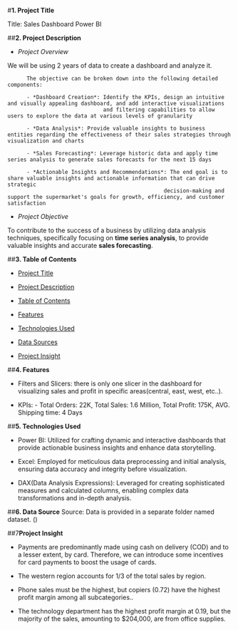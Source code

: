 #**1. Project Title**

Title: Sales Dashboard Power BI

##**2. Project Description**

 - *Project Overview*

We will be using 2 years of data to create a dashboard and analyze it.


          The objective can be broken down into the following detailed components:
          
          - *Dashboard Creation*: Identify the KPIs, design an intuitive and visually appealing dashboard, and add interactive visualizations
                                  and filtering capabilities to allow users to explore the data at various levels of granularity
          
          - *Data Analysis*: Provide valuable insights to business entities regarding the effectiveness of their sales strategies through visualization and charts
          
          - *Sales Forecasting*: Leverage historic data and apply time series analysis to generate sales forecasts for the next 15 days
          
          - *Actionable Insights and Recommendations*: The end goal is to share valuable insights and actionable information that can drive strategic
                                                     decision-making and support the supermarket's goals for growth, efficiency, and customer satisfaction




- *Project Objective*

To contribute to the success of a business by utilizing data analysis techniques, specifically focusing 
on **time series analysis**, to provide valuable insights and accurate **sales forecasting**.


##**3. Table of Contents**

- [Project Title](#project-title)
  
- [Project Description](#project-description)
  
- [Table of Contents](#Table-of-Contents)
  
- [Features](#feature)

- [Technologies Used](#Technologies-used)

- [Data Sources](#Data-Source)

- [Project Insight](#Project-Insight)



##**4. Features**

- Filters and Slicers: there is only one slicer in the dashboard for
                 visualizing sales and profit in specific areas(central, east, west, etc..).
 
- KPIs: - Total Orders: 22K,  Total Sales: 1.6 Million,  Total Profit: 175K,  AVG. Shipping time: 4 Days

##**5. Technologies Used**

- Power BI: Utilized for crafting dynamic and interactive dashboards that provide actionable business insights and enhance data storytelling.
 
- Excel:  Employed for meticulous data preprocessing and initial analysis, ensuring data accuracy and integrity before visualization.

- DAX(Data Analysis Expressions): Leveraged for creating sophisticated measures and calculated columns, enabling complex data transformations and in-depth analysis.

  
##**6. Data Source**
Source: Data is provided in a separate folder named dataset. ()



##7**Project Insight**

- Payments are predominantly made using cash on delivery (COD) and to a lesser extent, by card. Therefore, we can introduce some incentives for card payments to boost the usage of cards.

- The western region accounts for 1/3 of the total sales by region.

- Phone sales must be the highest, but copiers (0.72) have the highest profit margin among all subcategories..

- The technology department has the highest profit margin at 0.19, but the majority of the sales, amounting to $204,000, are from office supplies.
